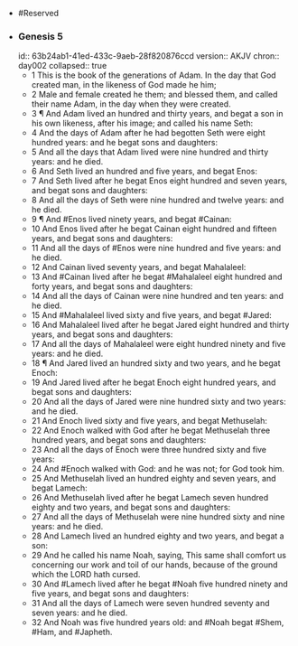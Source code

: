 - #Reserved
- ### Genesis 5
  id:: 63b24ab1-41ed-433c-9aeb-28f820876ccd
  version:: AKJV
  chron:: day002
  collapsed:: true
	- 1 This is the book of the generations of Adam. In the day that God created man, in the likeness of God made he him;
	- 2 Male and female created he them; and blessed them, and called their name Adam, in the day when they were created.
	- 3 ¶ And Adam lived an hundred and thirty years, and begat a son in his own likeness, after his image; and called his name Seth:
	- 4 And the days of Adam after he had begotten Seth were eight hundred years: and he begat sons and daughters:
	- 5 And all the days that Adam lived were nine hundred and thirty years: and he died.
	- 6 And Seth lived an hundred and five years, and begat Enos:
	- 7 And Seth lived after he begat Enos eight hundred and seven years, and begat sons and daughters:
	- 8 And all the days of Seth were nine hundred and twelve years: and he died.
	- 9 ¶ And #Enos lived ninety years, and begat #Cainan:
	- 10 And Enos lived after he begat Cainan eight hundred and fifteen years, and begat sons and daughters:
	- 11 And all the days of #Enos were nine hundred and five years: and he died.
	- 12 And Cainan lived seventy years, and begat Mahalaleel:
	- 13 And #Cainan lived after he begat #Mahalaleel eight hundred and forty years, and begat sons and daughters:
	- 14 And all the days of Cainan were nine hundred and ten years: and he died.
	- 15 And #Mahalaleel lived sixty and five years, and begat #Jared:
	- 16 And Mahalaleel lived after he begat Jared eight hundred and thirty years, and begat sons and daughters:
	- 17 And all the days of Mahalaleel were eight hundred ninety and five years: and he died.
	- 18 ¶ And Jared lived an hundred sixty and two years, and he begat Enoch:
	- 19 And Jared lived after he begat Enoch eight hundred years, and begat sons and daughters:
	- 20 And all the days of Jared were nine hundred sixty and two years: and he died.
	- 21 And Enoch lived sixty and five years, and begat Methuselah:
	- 22 And Enoch walked with God after he begat Methuselah three hundred years, and begat sons and daughters:
	- 23 And all the days of Enoch were three hundred sixty and five years:
	- 24 And #Enoch walked with God: and he was not; for God took him.
	- 25 And Methuselah lived an hundred eighty and seven years, and begat Lamech:
	- 26 And Methuselah lived after he begat Lamech seven hundred eighty and two years, and begat sons and daughters:
	- 27 And all the days of Methuselah were nine hundred sixty and nine years: and he died.
	- 28 And Lamech lived an hundred eighty and two years, and begat a son:
	- 29 And he called his name Noah, saying, This same shall comfort us concerning our work and toil of our hands, because of the ground which the LORD hath cursed.
	- 30 And #Lamech lived after he begat #Noah five hundred ninety and five years, and begat sons and daughters:
	- 31 And all the days of Lamech were seven hundred seventy and seven years: and he died.
	- 32 And Noah was five hundred years old: and #Noah begat #Shem, #Ham, and #Japheth.
